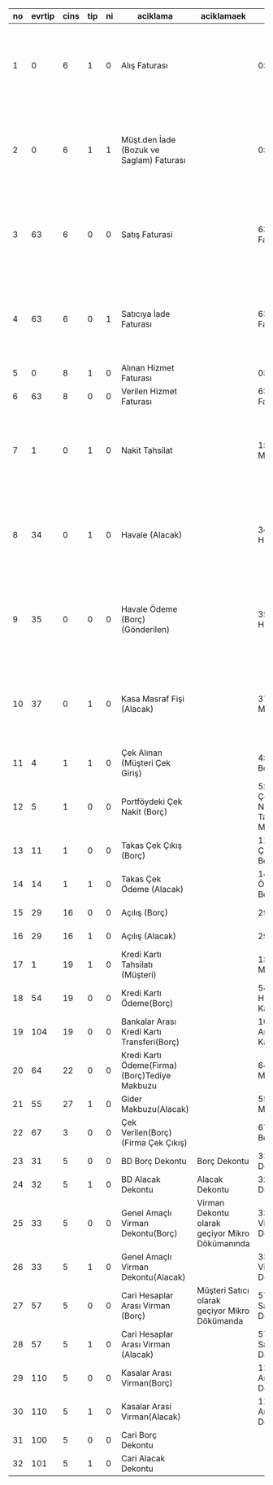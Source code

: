 


no	|	evrtip	|	cins	|	tip	|	ni	|	aciklama  	|	aciklamaek	|	Evrak Tip	|	Cinsi
---	|	---	|	---	|	---	|	---	|	---	|	---	|	---	|	---
1	|	0	|	6	|	1	|	0	|	Alış Faturası	|		|	0:Alış Faturası	|	6:Toptan Fatura (Satış ve Alış Faturaları Toptan Faturalara Girer)
2	|	0	|	6	|	1	|	1	|	Müşt.den İade (Bozuk ve Saglam) Faturası	|		|	0:Alış Faturası	|	6:Toptan Fatura (Satış ve Alış Faturaları Toptan Faturalara Girer)
3	|	63	|	6	|	0	|	0	|	Satış Faturasi	|		|	63:Satış Faturası	|	6:Toptan Fatura (Satış ve Alış Faturaları Toptan Faturalara Girer)
4	|	63	|	6	|	0	|	1	|	Satıcıya İade Faturası	|		|	63:Satış Faturası	|	6:Toptan Fatura (Satış ve Alış Faturaları Toptan Faturalara Girer)
5	|	0	|	8	|	1	|	0	|	Alınan Hizmet Faturası	|		|	0:Alış Faturası	|	8:Hizmet Faturası
6	|	63	|	8	|	0	|	0	|	Verilen Hizmet Faturası	|		|	63:Satış Faturası	|	8:Hizmet Faturası
7	|	1	|	0	|	1	|	0	|	Nakit Tahsilat	|		|	1:Tahsilat Makbuzu	|	0:Nakit (havalede nakit içerisinde gelen,gideni chatipe göre belirleriz)
8	|	34	|	0	|	1	|	0	|	Havale (Alacak)	|		|	34:Gelen Havale	|	0:Nakit (havalede nakit içerisinde gelen,gideni chatipe göre belirleriz)
9	|	35	|	0	|	0	|	0	|	Havale Ödeme (Borç)(Gönderilen)	|		|	35:Gonderilen Havale	|	0:Nakit (havalede nakit içerisinde gelen,gideni chatipe göre belirleriz)
10	|	37	|	0	|	1	|	0	|	Kasa Masraf Fişi (Alacak)	|		|	37:Kasa Masraf Fişi	|	0:Nakit (havalede nakit içerisinde gelen,gideni chatipe göre belirleriz)
11	|	4	|	1	|	1	|	0	|	Çek Alınan (Müşteri Çek Giriş)	|		|	4:Çek Giriş Bordrosu	|	1:Müşteri Çeki
12	|	5	|	1	|	0	|	0	|	Portföydeki Çek Nakit (Borç)	|		|	5:Portföydeki Çek Karşılığı Nakit Kasa Tahsilat Makbuzu	|	1:Müşteri Çeki
13	|	11	|	1	|	0	|	0	|	Takas Çek Çıkış (Borç)	|		|	11:Takas Çek Çıkış Bordrosu	|	1:Müşteri Çeki
14	|	14	|	1	|	1	|	0	|	Takas Çek Ödeme (Alacak)	|		|	14:Takas Çek Ödeme Bordrosu	|	1:Müşteri Çeki
15	|	29	|	16	|	0	|	0	|	Açılış (Borç)	|		|	29:Açılış Fişi	|	16:Cari Açılış 
16	|	29	|	16	|	1	|	0	|	Açılış (Alacak)	|		|	29:Açılış Fişi	|	16:Cari Açılış 
17	|	1	|	19	|	1	|	0	|	Kredi Kartı Tahsilatı (Müşteri)	|		|	1:Tahsilat Makbuzu	|	19:Müşteri Kredi Kartı
18	|	54	|	19	|	0	|	0	|	Kredi Kartı Ödeme(Borç)	|		|	54:Cari Hesap Kredi Kartı Ödeme	|	19:Müşteri Kredi Kartı
19	|	104	|	19	|	0	|	0	|	Bankalar Arası Kredi Kartı Transferi(Borç)	|		|	104:Bankalar Arası Kredi Kartı Transferi	|	19:Müşteri Kredi Kartı
20	|	64	|	22	|	0	|	0	|	Kredi Kartı Ödeme(Firma)(Borç)Tediye Makbuzu	|		|	64:Tediye Makbuzu	|	22:Firma Kredi Kartı 
21	|	55	|	27	|	1	|	0	|	Gider Makbuzu(Alacak)	|		|	55:Giriş Gider Makbuzu	|	27:Gider Makbuzu 
22	|	67	|	3	|	0	|	0	|	Çek Verilen(Borç) (Firma Çek Çıkış)	|		|	67:Çek Çıkış Bordrosu	|	3:Firma Çeki 
23	|	31	|	5	|	0	|	0	|	BD Borç Dekontu	|	Borç Dekontu	|	31:Borç Dekontu	|	5:Dekont 
24	|	32	|	5	|	1	|	0	|	BD Alacak Dekontu	|	Alacak Dekontu	|	32:Alacak Dekontu	|	5:Dekont 
25	|	33	|	5	|	0	|	0	|	Genel Amaçlı Virman Dekontu(Borç)	|	Virman Dekontu olarak geçiyor Mikro Dökümanında	|	33:Genel Virman Dekontu	|	5:Dekont 
26	|	33	|	5	|	1	|	0	|	Genel Amaçlı Virman Dekontu(Alacak)	|		|	33:Genel Virman Dekontu	|	5:Dekont 
27	|	57	|	5	|	0	|	0	|	Cari Hesaplar Arası Virman (Borç)	|	Müşteri Satıcı olarak geçiyor Mikro Dökümanda 	|	57:Müşteri Satıcı Virman Dekontu	|	5:Dekont 
28	|	57	|	5	|	1	|	0	|	Cari Hesaplar Arası Virman (Alacak)	|		|	57:Müşteri Satıcı Virman Dekontu	|	5:Dekont 
29	|	110	|	5	|	0	|	0	|	Kasalar Arası Virman(Borç)	|		|	110:Kasalar Arası Virman Dekontu	|	5:Dekont 
30	|	110	|	5	|	1	|	0	|	Kasalar Arasi Virman(Alacak)	|		|	110:Kasalar Arası Virman Dekontu	|	5:Dekont 
31	|	100	|	5	|	0	|	0	|	Cari Borç Dekontu	|		|		|	
32	|	101	|	5	|	1	|	0	|	Cari Alacak Dekontu	|		|		|	

